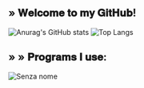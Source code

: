 ## » 𝐖𝐞𝐥𝐜𝐨𝐦𝐞 𝐭𝐨 𝐦𝐲 𝐆𝐢𝐭𝐇𝐮𝐛!

![Anurag's GitHub stats](https://github-readme-stats.vercel.app/api?username=zMatty282&theme=tokyonight)
![Top Langs](https://github-readme-stats.vercel.app/api/top-langs/?username=zMatty282&theme=tokyonight)

## » » 𝐏𝐫𝐨𝐠𝐫𝐚𝐦𝐬 𝐈 𝐮𝐬𝐞:

![Senza nome](https://user-images.githubusercontent.com/84198050/131932251-e2fd6d7e-7546-4a1d-a0bb-8204d1f111ee.png)

